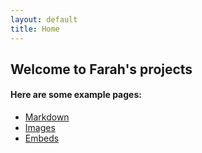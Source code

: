 ```yaml
---
layout: default
title: Home
---
```


## Welcome to Farah's projects


#### Here are some example pages:

- [Markdown](02-markdown-examples)
- [Images](03-images-examples)
- [Embeds](04-embeds-examples)
